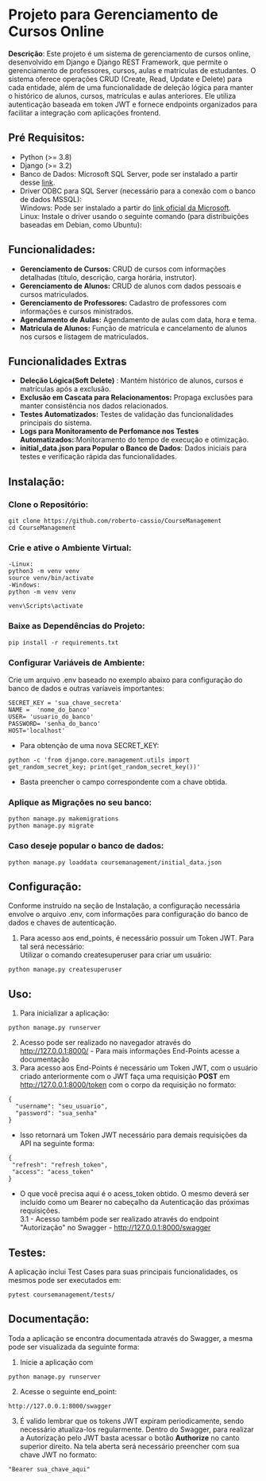 # Projeto para Gerenciamento de Cursos Online
**Descrição**: Este projeto é um sistema de gerenciamento de cursos online, desenvolvido em Django e Django REST Framework, que permite o gerenciamento de professores, cursos, aulas e matrículas de estudantes. O sistema oferece operações CRUD (Create, Read, Update e Delete) para cada entidade, além de uma funcionalidade de deleção lógica para manter o histórico de alunos, cursos, matrículas e aulas anteriores. Ele utiliza autenticação baseada em token JWT e fornece endpoints organizados para facilitar a integração com aplicações frontend.

## Pré Requisitos:
- Python (>= 3.8)
- Django (>= 3.2)
- Banco de Dados: Microsoft SQL Server, pode ser instalado a partir desse [link](https://www.microsoft.com/en-us/sql-server/sql-server-downloads).
- Driver ODBC para SQL Server (necessário para a conexão com o banco de dados MSSQL): <br>
Windows: Pode ser instalado a partir do [link oficial da Microsoft](https://learn.microsoft.com/en-us/sql/connect/odbc/download-odbc-driver-for-sql-server?view=sql-server-ver16). <br>
Linux: Instale o driver usando o seguinte comando (para distribuições baseadas em Debian, como Ubuntu):

## Funcionalidades:
- **Gerenciamento de Cursos:** CRUD de cursos com informações detalhadas (título, descrição, carga horária, instrutor).
- **Gerenciamento de Alunos:** CRUD de alunos com dados pessoais e cursos matriculados.
- **Gerenciamento de Professores:** Cadastro de professores com informações e cursos ministrados.
- **Agendamento de Aulas:** Agendamento de aulas com data, hora e tema.
- **Matrícula de Alunos:** Função de matrícula e cancelamento de alunos nos cursos e listagem de matriculados.

## Funcionalidades Extras
- **Deleção Lógica(Soft Delete)** : Mantém histórico de alunos, cursos e matrículas após a exclusão.
- **Exclusão em Cascata para Relacionamentos:** Propaga exclusões para manter consistência nos dados relacionados.
- **Testes Automatizados:** Testes de validação das funcionalidades principais do sistema. 
- **Logs para Monitoramento de Perfomance nos Testes Automatizados:**:Monitoramento do tempo de execução e otimização.
- **initial_data.json para Popular o Banco de Dados**:  Dados iniciais para testes e verificação rápida das funcionalidades.
  
## Instalação:
### Clone o Repositório:
```
git clone https://github.com/roberto-cassio/CourseManagement
cd CourseManagement
```
### Crie e ative o Ambiente Virtual:
```
-Linux:
python3 -m venv venv
source venv/bin/activate
-Windows:
python -m venv venv

```
```
venv\Scripts\activate
```

### Baixe as Dependências do Projeto:
```
pip install -r requirements.txt
```

### Configurar Variáveis de Ambiente: 
Crie um arquivo .env baseado no exemplo abaixo para configuração do banco de dados e outras varíaveis importantes:
```
SECRET_KEY = 'sua_chave_secreta'
NAME =  'nome_do_banco'
USER= 'usuario_do_banco'
PASSWORD= 'senha_do_banco'
HOST='localhost'
```

- Para obtenção de uma nova SECRET_KEY:
```
python -c 'from django.core.management.utils import get_random_secret_key; print(get_random_secret_key())'
```
- Basta preencher o campo correspondente com a chave obtida.
### Aplique as Migrações no seu banco:
```
python manage.py makemigrations
python manage.py migrate
```

### Caso deseje popular o banco de dados:
```
python manage.py loaddata coursemanagement/initial_data.json
```

## Configuração:
Conforme instruído na seção de Instalação, a configuração necessária envolve o arquivo .env, com informações para configuração do banco de dados e chaves de autenticação.
1. Para acesso aos end_points, é necessário possuir um Token JWT. Para tal será necessário: <br>
Utilizar o comando createsuperuser para criar um usuário:
```
python manage.py createsuperuser
```


## Uso:
1. Para inicializar a aplicação:
```
python manage.py runserver
```
2. Acesso pode ser realizado no navegador através do http://127.0.0.1:8000/ - Para mais informações End-Points acesse a documentação
3. Para acesso aos End-Points é necessário um Token JWT, com o usuário criado anteriormente com o JWT faça uma requisição **POST** em
http://127.0.0.1:8000/token com o corpo da requisição no formato:
```
{
  "username": "seu_usuario",
  "password": "sua_senha"
}
```
- Isso retornará um Token JWT necessário para demais requisições da API na seguinte forma:
 ```
{
  "refresh": "refresh_token",
  "access": "acess_token"
}
 ```
- O que você precisa aqui é o acess_token obtido. O mesmo deverá ser incluído como um Bearer no cabeçalho da Autenticação das próximas requisições. <br>
3.1 - Acesso também pode ser realizado através do endpoint "Autorização" no Swagger - http://127.0.0.1:8000/swagger

## Testes:
A aplicação inclui Test Cases para suas principais funcionalidades, os mesmos pode ser executados em:
```
pytest coursemanagement/tests/
```
## Documentação:
Toda a aplicação se encontra documentada através do Swagger, a mesma pode ser visualizada da seguinte forma:
1. Inicie a aplicação com
```
python manage.py runserver
```
2. Acesse o seguinte end_point:
```
http://127.0.0.1:8000/swagger
```
3. É valido lembrar que os tokens JWT expiram periodicamente, sendo necessário atualiza-los regularmente. Dentro do Swagger, para realizar a Autorização pelo JWT basta acessar o botão **Authorize** no canto superior direito. Na tela aberta será necessário preencher com sua chave JWT no formato:
```
"Bearer sua_chave_aqui"
```
